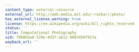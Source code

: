 ```yaml
---
content_type: external-resource
external_url: http://web.media.mit.edu/~raskar//photo/
has_external_license_warning: true
license: https://en.wikipedia.org/wiki/All_rights_reserved
status: ''
title: Computational Photography
uid: f8b0bda8-529e-4d37-ab12-90834597917a
wayback_url: ''
---
```

